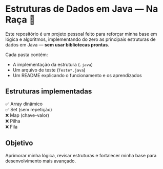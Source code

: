 # Estruturas de Dados em Java — Na Raça 💪

Este repositório é um projeto pessoal feito para reforçar minha base em lógica e algoritmos,
implementando do zero as principais estruturas de dados em Java — **sem usar bibliotecas prontas**.

Cada pasta contém:
- A implementação da estrutura (`.java`)
- Um arquivo de teste (`Teste*.java`)
- Um README explicando o funcionamento e os aprendizados

## Estruturas implementadas
✅ Array dinâmico  
✅ Set (sem repetição)  
❌ Map (chave-valor)  
❌ Pilha  
❌ Fila  

## Objetivo
Aprimorar minha lógica, revisar estruturas e fortalecer minha base para desenvolvimento mais avançado.
